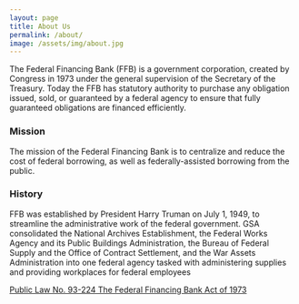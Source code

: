 ```yaml
---
layout: page
title: About Us
permalink: /about/
image: /assets/img/about.jpg
---
```

The Federal Financing Bank (FFB) is a government corporation, created by Congress in 1973 under the general supervision of the Secretary of the Treasury. Today the FFB has statutory authority to purchase any obligation issued, sold, or guaranteed by a federal agency to ensure that fully guaranteed obligations are financed efficiently.

### Mission

The mission of the Federal Financing Bank is to centralize and reduce the cost of federal borrowing, as well as federally-assisted borrowing from the public.

### History

FFB was established by President Harry Truman on July 1, 1949, to streamline the administrative work of the federal government.  GSA consolidated the National Archives Establishment, the Federal Works Agency and its Public Buildings Administration, the Bureau of Federal Supply and the Office of Contract Settlement, and the War Assets Administration into one federal agency tasked with administering supplies and providing workplaces for federal employees

[Public Law No. 93-224 The Federal Financing Bank Act of 1973]({{site.baseurl}}/assets/files/1973act.pdf " Public Law No. 93-224 The Federal Financing Bank Act of 1973")
